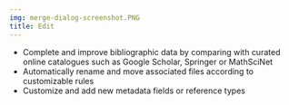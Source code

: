 ```yaml
---
img: merge-dialog-screenshot.PNG
title: Edit
---
```


- Complete and improve bibliographic data by comparing with curated online catalogues such as Google Scholar, Springer or MathSciNet
- Automatically rename and move associated files according to customizable rules
- Customize and add new metadata fields or reference types
